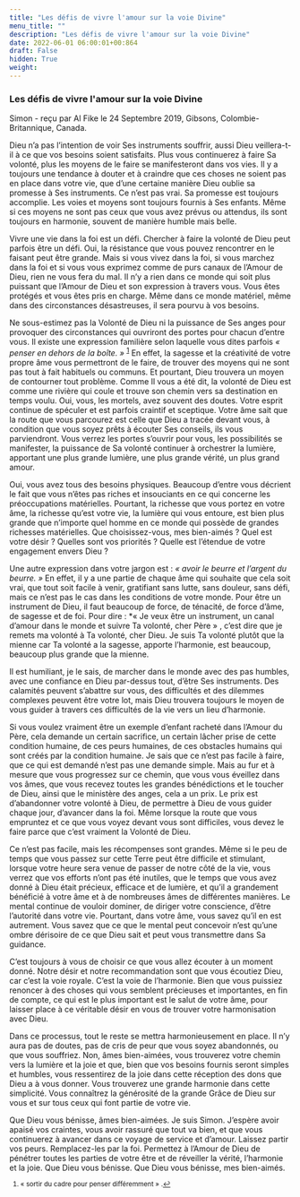 ```yaml
---
title: "Les défis de vivre l'amour sur la voie Divine"
menu_title: ""
description: "Les défis de vivre l'amour sur la voie Divine"
date: 2022-06-01 06:00:01+00:864
draft: False
hidden: True
weight:
---
```

### Les défis de vivre l'amour sur la voie Divine

Simon - reçu par Al Fike le 24 Septembre 2019, Gibsons, Colombie-Britannique, Canada.

Dieu n’a pas l’intention de voir Ses instruments souffrir, aussi Dieu veillera-t-il à ce que vos besoins soient satisfaits. Plus vous continuerez à faire Sa volonté, plus les moyens de le faire se manifesteront dans vos vies. Il y a toujours une tendance à douter et à craindre que ces choses ne soient pas en place dans votre vie, que d’une certaine manière Dieu oublie sa promesse à Ses instruments. Ce n’est pas vrai. Sa promesse est toujours accomplie. Les voies et moyens sont toujours fournis à Ses enfants. Même si ces moyens ne sont pas ceux que vous avez prévus ou attendus, ils sont toujours en harmonie, souvent de manière humble mais belle.

Vivre une vie dans la foi est un défi. Chercher à faire la volonté de Dieu peut parfois être un défi. Oui, la résistance que vous pouvez rencontrer en le faisant peut être grande. Mais si vous vivez dans la foi, si vous marchez dans la foi et si vous vous exprimez comme de purs canaux de l’Amour de Dieu, rien ne vous fera du mal. Il n’y a rien dans ce monde qui soit plus puissant que l’Amour de Dieu et son expression à travers vous. Vous êtes protégés et vous êtes pris en charge. Même dans ce monde matériel, même dans des circonstances désastreuses, il sera pourvu à vos besoins.

Ne sous-estimez pas la Volonté de Dieu ni la puissance de Ses anges pour provoquer des circonstances qui ouvriront des portes pour chacun d’entre vous. Il existe une expression familière selon laquelle vous dites parfois *« penser en dehors de la boîte. »* <sup id="a1">[1](#f1)</sup> En effet, la sagesse et la créativité de votre propre âme vous permettront de le faire, de trouver des moyens qui ne sont pas tout à fait habituels ou communs. Et pourtant, Dieu trouvera un moyen de contourner tout problème. Comme Il vous a été dit, la volonté de Dieu est comme une rivière qui coule et trouve son chemin vers sa destination en temps voulu. Oui, vous, les mortels, avez souvent des doutes. Votre esprit continue de spéculer et est parfois craintif et sceptique. Votre âme sait que la route que vous parcourez est celle que Dieu a tracée devant vous, à condition que vous soyez prêts à écouter Ses conseils, ils vous parviendront. Vous verrez les portes s’ouvrir pour vous, les possibilités se manifester, la puissance de Sa volonté continuer à orchestrer la lumière, apportant une plus grande lumière, une plus grande vérité, un plus grand amour.

Oui, vous avez tous des besoins physiques. Beaucoup d’entre vous décrient le fait que vous n’êtes pas riches et insouciants en ce qui concerne les préoccupations matérielles. Pourtant, la richesse que vous portez en votre âme, la richesse qu’est votre vie, la lumière qui vous entoure, est bien plus grande que n’importe quel homme en ce monde qui possède de grandes richesses matérielles. Que choisissez-vous, mes bien-aimés ? Quel est votre désir ? Quelles sont vos priorités ? Quelle est l’étendue de votre engagement envers Dieu ?

Une autre expression dans votre jargon est : *« avoir le beurre et l’argent du beurre. »* En effet, il y a une partie de chaque âme qui souhaite que cela soit vrai, que tout soit facile à venir, gratifiant sans lutte, sans douleur, sans défi, mais ce n’est pas le cas dans les conditions de votre monde. Pour être un instrument de Dieu, il faut beaucoup de force, de ténacité, de force d’âme, de sagesse et de foi. Pour dire : *« Je veux être un instrument, un canal d’amour dans le monde et suivre Ta volonté, cher Père » , c’est dire que je remets ma volonté à Ta volonté, cher Dieu. Je suis Ta volonté plutôt que la mienne car Ta volonté a la sagesse, apporte l’harmonie, est beaucoup, beaucoup plus grande que la mienne.

Il est humiliant, je le sais, de marcher dans le monde avec des pas humbles, avec une confiance en Dieu par-dessus tout, d’être Ses instruments. Des calamités peuvent s’abattre sur vous, des difficultés et des dilemmes complexes peuvent être votre lot, mais Dieu trouvera toujours le moyen de vous guider à travers ces difficultés de la vie vers un lieu d’harmonie.

Si vous voulez vraiment être un exemple d’enfant racheté dans l’Amour du Père, cela demande un certain sacrifice, un certain lâcher prise de cette condition humaine, de ces peurs humaines, de ces obstacles humains qui sont créés par la condition humaine. Je sais que ce n’est pas facile à faire, que ce qui est demandé n’est pas une demande simple. Mais au fur et à mesure que vous progressez sur ce chemin, que vous vous éveillez dans vos âmes, que vous recevez toutes les grandes bénédictions et le toucher de Dieu, ainsi que le ministère des anges, cela a un prix. Le prix est d’abandonner votre volonté à Dieu, de permettre à Dieu de vous guider chaque jour, d’avancer dans la foi. Même lorsque la route que vous empruntez et ce que vous voyez devant vous sont difficiles, vous devez le faire parce que c’est vraiment la Volonté de Dieu.

Ce n’est pas facile, mais les récompenses sont grandes. Même si le peu de temps que vous passez sur cette Terre peut être difficile et stimulant, lorsque votre heure sera venue de passer de notre côté de la vie, vous verrez que vos efforts n’ont pas été inutiles, que le temps que vous avez donné à Dieu était précieux, efficace et de lumière, et qu’il a grandement bénéficié à votre âme et à de nombreuses âmes de différentes manières. Le mental continue de vouloir dominer, de diriger votre conscience, d’être l’autorité dans votre vie. Pourtant, dans votre âme, vous savez qu’il en est autrement. Vous savez que ce que le mental peut concevoir n’est qu’une ombre dérisoire de ce que Dieu sait et peut vous transmettre dans Sa guidance.

C’est toujours à vous de choisir ce que vous allez écouter à un moment donné. Notre désir et notre recommandation sont que vous écoutiez Dieu, car c’est la voie royale. C’est la voie de l’harmonie. Bien que vous puissiez renoncer à des choses qui vous semblent précieuses et importantes, en fin de compte, ce qui est le plus important est le salut de votre âme, pour laisser place à ce véritable désir en vous de trouver votre harmonisation avec Dieu.

Dans ce processus, tout le reste se mettra harmonieusement en place. Il n’y aura pas de doutes, pas de cris de peur que vous soyez abandonnés, ou que vous souffriez. Non, âmes bien-aimées, vous trouverez votre chemin vers la lumière et la joie et que, bien que vos besoins fournis seront simples et humbles, vous ressentirez de la joie dans cette réception des dons que Dieu a à vous donner. Vous trouverez une grande harmonie dans cette simplicité. Vous connaîtrez la générosité de la grande Grâce de Dieu sur vous et sur tous ceux qui font partie de votre vie.

Que Dieu vous bénisse, âmes bien-aimées. Je suis Simon. J’espère avoir apaisé vos craintes, vous avoir rassuré que tout va bien, et que vous continuerez à avancer dans ce voyage de service et d’amour. Laissez partir vos peurs. Remplacez-les par la foi. Permettez à l’Amour de Dieu de pénétrer toutes les parties de votre être et de réveiller la vérité, l’harmonie et la joie. Que Dieu vous bénisse. Que Dieu vous bénisse, mes bien-aimés.
<small>

1. <large id=”f1”> « sortir du cadre pour penser différemment » .[↩](#a1)

